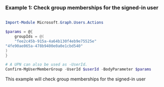 ### Example 1: Check group memberships for the signed-in user

```powershell

Import-Module Microsoft.Graph.Users.Actions

$params = @{
	groupIds = @(
	"fee2c45b-915a-4a64b130f4eb9e75525e"
"4fe90ae065a-478b9400e0a0e1cbd540"
)
}

# A UPN can also be used as -UserId.
Confirm-MgUserMemberGroup -UserId $userId -BodyParameter $params

```
This example will check group memberships for the signed-in user

